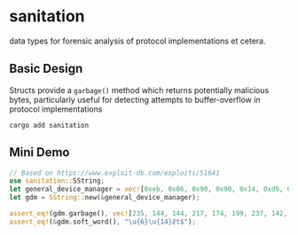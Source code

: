 # sanitation

data types for forensic analysis of protocol implementations et
cetera.

## Basic Design

Structs provide a `garbage()` method which returns potentially
malicious bytes, particularly useful for detecting attempts to
buffer-overflow in protocol implementations

```shell
cargo add sanitation
```

## Mini Demo

```rust
// Based on https://www.exploit-db.com/exploits/51641
use sanitation::SString;
let general_device_manager = vec![0xeb, 0x06, 0x90, 0x90, 0x14, 0xd9, 0xc6, 0xbb, 0xae, 0xc7, 0xed, 0x8e, 0xd9, 0x74, 0x24, 0xf4];
let gdm = SString::new(&general_device_manager);

assert_eq!(gdm.garbage(), vec![235, 144, 144, 217, 174, 199, 237, 142, 217]);
assert_eq!(&gdm.soft_word(), "\u{6}\u{14}ƻt$");
```
